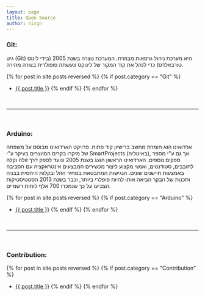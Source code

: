 ```yaml
---
layout: page
title: Open Source
author: nirgn
---
```


### Git:
גיט (Git) היא מערכת ניהול גרסאות מבוזרת. המערכת נוצרה בשנת 2005 (בידי לינוס טורבאלדס) כדי לנהל את קוד המקור של לינוקס ונעשתה פופולרית בצורה מהירה.

{% for post in site.posts reversed %}
  {% if post.category == "Git" %}
  *  <a href="{{ post.url | relative_url }}">{{ post.title }}</a>
  {% endif %}
{% endfor %}

<br>

---

<br>

### Arduino:
ארדואינו הוא חומרת מחשב ברישיון קוד פתוח. פרויקט הארדואינו מבוסס על משפחה של מיקרו בקרים המיוצרים בעיקר ע"י SmartProjects (באיטליה), אך גם ע"י מספר ספקים נוספים. הארדואינו הראשון הוצג בשנת 2005 ונועד לספק דרך זולה וקלה לחובבים, סטודנטים, ואנשי מקצוע ליצור מכשירים המבצעים אינטראקציה עם הסביבה באמצעות חיישנים שונים. הנגישות המתבטאת במחיר הזול ובקלות היחסית בבניה ותכנות של הבקר הביאה אותו להיות פופלרי ביותר, וכבר בשנת 2013 הסטטיסטיקות הצביעו על כך שנמכרו 700 אלף לוחות רשמיים.

{% for post in site.posts reversed %}
  {% if post.category == "Arduino" %}
  *  <a href="{{ post.url | relative_url }}">{{ post.title }}</a>
  {% endif %}
{% endfor %}

<br>

---

<br>

### Contribution:

{% for post in site.posts reversed %}
  {% if post.category == "Contribution" %}
  *  <a href="{{ post.url | relative_url }}">{{ post.title }}</a>
  {% endif %}
{% endfor %}

